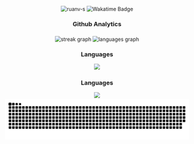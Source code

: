  
<p align="center">
    <img src="https://komarev.com/ghpvc/?username=ruanv-s&label=Profile%20views&color=0e75b6&style=flat" alt="ruanv-s" />
    <img src="https://wakatime.com/badge/user/018c936a-f2ae-4b46-adb4-b1404e3faf26.svg" alt="Wakatime Badge" />
</p>

###

<h3 align="center">Github Analytics</h3>

###

<div align="center">
  <img src="https://streak-stats.demolab.com?user=RuanV-S&locale=en&mode=daily&theme=midnight-purple&hide_border=false&border_radius=5" height="150" alt="streak graph"  />
  <img src="https://github-readme-stats.vercel.app/api/top-langs?username=RuanV-S&locale=en&hide_title=false&layout=compact&card_width=320&langs_count=5&theme=midnight-purple&hide_border=false" height="150" alt="languages graph"  />
</div>

###
 
<div align="center">
  <div>
    <h3>Languages</h3>
    <a href="https://skillicons.dev">
      <img src="https://skillicons.dev/icons?i=javascript,typescript,html,css,express,mongodb,nodejs,lua,react,nextjs,bootstrap,styledcomponents,prisma,py,tailwind&perline=8" />   
    </a>
  </div>

  <div>
    <h3>Languages</h3>
    <a href="https://skillicons.dev">
      <img src="https://skillicons.dev/icons?i=git,vscode,docker,linux,windows,xd,figma,notion,postman,discord&perline=5" /> 
    </a>
  </div>
</div>
 
 
 
 
<div align="center">
  <img src="https://github.com/RuanV-S/RuanV-S/blob/output/github-contribution-grid-snake.svg" alt="snake gif" />
</div>

